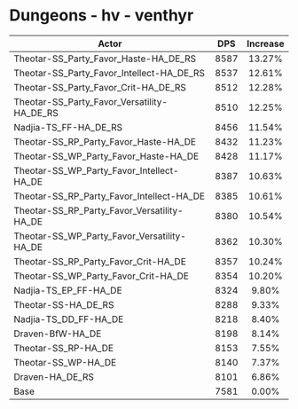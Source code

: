 # Dungeons - hv - venthyr
| Actor | DPS | Increase |
|---|:---:|:---:|
|Theotar-SS_Party_Favor_Haste-HA_DE_RS|8587|13.27%|
|Theotar-SS_Party_Favor_Intellect-HA_DE_RS|8537|12.61%|
|Theotar-SS_Party_Favor_Crit-HA_DE_RS|8512|12.28%|
|Theotar-SS_Party_Favor_Versatility-HA_DE_RS|8510|12.25%|
|Nadjia-TS_FF-HA_DE_RS|8456|11.54%|
|Theotar-SS_RP_Party_Favor_Haste-HA_DE|8432|11.23%|
|Theotar-SS_WP_Party_Favor_Haste-HA_DE|8428|11.17%|
|Theotar-SS_WP_Party_Favor_Intellect-HA_DE|8387|10.63%|
|Theotar-SS_RP_Party_Favor_Intellect-HA_DE|8385|10.61%|
|Theotar-SS_RP_Party_Favor_Versatility-HA_DE|8380|10.54%|
|Theotar-SS_WP_Party_Favor_Versatility-HA_DE|8362|10.30%|
|Theotar-SS_RP_Party_Favor_Crit-HA_DE|8357|10.24%|
|Theotar-SS_WP_Party_Favor_Crit-HA_DE|8354|10.20%|
|Nadjia-TS_EP_FF-HA_DE|8324|9.80%|
|Theotar-SS-HA_DE_RS|8288|9.33%|
|Nadjia-TS_DD_FF-HA_DE|8218|8.40%|
|Draven-BfW-HA_DE|8198|8.14%|
|Theotar-SS_RP-HA_DE|8153|7.55%|
|Theotar-SS_WP-HA_DE|8140|7.37%|
|Draven-HA_DE_RS|8101|6.86%|
|Base|7581|0.00%|
